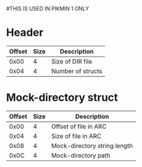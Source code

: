 #THIS IS USED IN PIKMIN 1 ONLY


# Header

| Offset | Size | Description |
| ------ | ---- | ----------- |
| 0x00   | 4    | Size of DIR file |
| 0x04   | 4    | Number of structs |

# Mock-directory struct

| Offset | Size | Description |
| ------ | ---- | ----------- |
| 0x00   | 4    | Offset of file in ARC |
| 0x04   | 4    | Size of file in ARC |
| 0x08   | 4    | Mock-directory string length |
| 0x0C   | 4    | Mock-directory path |